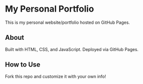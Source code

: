 # My Personal Portfolio

This is my personal website/portfolio hosted on GitHub Pages.

## About
Built with HTML, CSS, and JavaScript. Deployed via GitHub Pages.

## How to Use
Fork this repo and customize it with your own info!